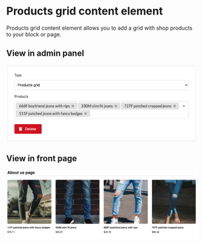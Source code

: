 # Products grid content element

Products grid content element allows you to add a grid with 
shop products to your block or page.

## View in admin panel

![Products grid in admin panel](products_grid1.png)

## View in front page

![Products grid in front page](products_grid2.png)
